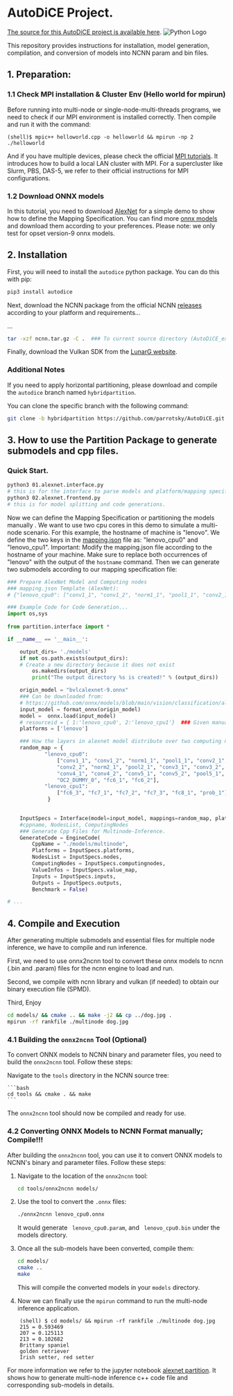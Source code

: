 # AutoDiCE Project.
[The source for this AutoDiCE project is available here][src].
![Python Logo](https://www.python.org/static/community_logos/python-logo.png "Sample inline image")

This repository provides instructions for installation, model generation, compilation, and conversion of models into NCNN param and bin files.
## 1. Preparation: 
### 1.1 Check MPI installation & Cluster Env (Hello world for mpirun)
Before running into multi-node or single-node-multi-threads programs, we need to check if our MPI environment is installed correctly. 
Then compile and run it with the command:

    (shell)$ mpic++ helloworld.cpp -o helloworld && mpirun -np 2 ./helloworld

    
And if you have multiple devices, please check the official [MPI tutorials][mpi]. It introduces how to build a local LAN cluster with MPI. For a supercluster like Slurm, PBS, DAS-5, we refer to their official instructions for MPI configurations.

### 1.2 Download ONNX models 

In this tutorial, you need to download [AlexNet](https://github.com/onnx/models/blob/main/vision/classification/alexnet/model/bvlcalexnet-9.onnx) for a simple demo to show how to define the Mapping Specification.
You can find more [onnx models](https://github.com/onnx/models) and download them according to your preferences.
Please note: we only test for opset version-9 onnx models.



## 2. Installation

First, you will need to install the `autodice` python package. You can do this with pip:

```bash
pip3 install autodice
```
Next, download the NCNN package from the official NCNN [releases][ncnn] according to your platform and requirements...

...

```bash
tar -xzf ncnn.tar.gz -C .  ### To current source directory (AutoDiCE_examples directory.)
```

Finally, download the Vulkan SDK from the [LunarG website][vulkan]. 

### Additional Notes

If you need to apply horizontal partitioning, please download and compile the `autodice` branch named `hybridpartition`. 

You can clone the specific branch with the following command:

```bash
git clone -b hybridpartition https://github.com/parrotsky/AutoDiCE.git
```

## 3. How to use the Partition Package to generate submodels and cpp files. 
### **Quick Start**.

```bash
python3 01.alexnet.interface.py
# this is for the interface to parse models and platform/mapping specification files.
python3 02.alexnet.frontend.py
# this is for model splitting and code generations.
```

Now we can define the Mapping Specification or partitioning the models manually . We want to use two cpu cores in this demo to simulate a multi-node scenario. For this example, the hostname of machine is "lenovo". We define the two keys in the [mapping.json](https://github.com/parrotsky/AutoDiCE/blob/main/tools/distributed/vertical/mapping.json) file as: "lenovo_cpu0"  and "lenovo_cpu1".
Important: Modify the mapping.json file according to the hostname of your machine. Make sure to replace both occurrences of "lenovo" with the output of the `hostname` command. Then we can generate two submodels according to our mapping specification file:


```python
### Prepare AlexNet Model and Computing nodes
### mapping.json Template (AlexNet):
# {"lenovo_cpu0": ["conv1_1", "conv1_2", "norm1_1", "pool1_1", "conv2_1", "conv2_2", "norm2_1", "pool2_1", "conv3_1", "conv3_2", "conv4_1", "conv4_2", "conv5_1", "conv5_2", "pool5_1", "OC2_DUMMY_0", "fc6_1", "fc6_2"], "lenovo_cpu1": ["fc6_3", "fc7_1", "fc7_2", "fc7_3", "fc8_1", "prob_1"]}

### Example Code for Code Generation...
import os,sys
 
from partition.interface import *

if __name__ == '__main__':

    output_dirs= './models'
    if not os.path.exists(output_dirs):
    # Create a new directory because it does not exist
        os.makedirs(output_dirs)
        print("The output directory %s is created!" % (output_dirs))

    origin_model = "bvlcalexnet-9.onnx"
    ### Can be downloaded from:
    # https://github.com/onnx/models/blob/main/vision/classification/alexnet/model/bvlcalexnet-9.onnx
    input_model = format_onnx(origin_model)
    model =  onnx.load(input_model)
    # resourceid = { 1:'lenovo_cpu0', 2:'lenovo_cpu1'}  ### Given manually.
    platforms = ['lenovo']

    ### How the layers in alexnet model distribute over two computing nodes???
    random_map = {
            "lenovo_cpu0":
                ["conv1_1", "conv1_2", "norm1_1", "pool1_1", "conv2_1",
                "conv2_2", "norm2_1", "pool2_1", "conv3_1", "conv3_2",
                "conv4_1", "conv4_2", "conv5_1", "conv5_2", "pool5_1",
                "OC2_DUMMY_0", "fc6_1", "fc6_2"],
            "lenovo_cpu1":
                ["fc6_3", "fc7_1", "fc7_2", "fc7_3", "fc8_1", "prob_1"]
             }
    

    InputSpecs = Interface(model=input_model, mappings=random_map, platforms=platforms)
    #cppname, NodesList, ComputingNodes
    ### Generate Cpp Files for Multinode-Inference.
    GenerateCode = EngineCode(
        CppName = "./models/multinode",
        Platforms = InputSpecs.platforms,
        NodesList = InputSpecs.nodes,
        ComputingNodes = InputSpecs.computingnodes,
        ValueInfos = InputSpecs.value_map,
        Inputs = InputSpecs.inputs,
        Outputs = InputSpecs.outputs,
        Benchmark = False)

# ...
```

## 4. Compile and Execution 

After generating multiple submodels and essential files for multiple node inference, we have to compile and run inference.

First, we need to use onnx2ncnn tool to convert these onnx models to ncnn (.bin and .param) files for the ncnn engine to load and run.

Second, we compile with ncnn library and vulkan (if needed) to obtain our binary execution file (SPMD).

Third, Enjoy
```bash
cd models/ && cmake .. && make -j2 && cp ../dog.jpg .
mpirun -rf rankfile ./multinode dog.jpg
```

### 4.1 Building the `onnx2ncnn` Tool (Optional)

To convert ONNX models to NCNN binary and parameter files, you need to build the `onnx2ncnn` tool. Follow these steps:

Navigate to the `tools` directory in the NCNN source tree:

    ```bash
    cd tools && cmake . && make
    ```

The `onnx2ncnn` tool should now be compiled and ready for use.

### 4.2 Converting ONNX Models to NCNN Format manually; Compile!!!

After building the `onnx2ncnn` tool, you can use it to convert ONNX models to NCNN's binary and parameter files. Follow these steps:

1. Navigate to the location of the `onnx2ncnn` tool:

    ```bash
    cd tools/onnx2ncnn models/
    ```
2. Use the tool to convert the `.onnx` files:

    ```bash
    ./onnx2ncnn lenovo_cpu0.onnx 
    ```

    It would generate ` lenovo_cpu0.param`, and ` lenovo_cpu0.bin` under the models directory.

3. Once all the sub-models have been converted, compile them:

    ```bash
    cd models/
    cmake ..
    make
    ```

    This will compile the converted models in your `models` directory.


4. Now we can finally use the `mpirun` command to run the multi-node inference application.
```    
    (shell) $ cd models/ && mpirun -rf rankfile ./multinode dog.jpg
    215 = 0.593469
    207 = 0.125113
    213 = 0.102682
    Brittany spaniel 
    golden retriever 
    Irish setter, red setter 
```    
    
For more information we refer to the jupyter notebook [alexnet partition](https://github.com/parrotsky/AutoDiCE/blob/main/tools/distributed/vertical/vertical%20partition%20tutorial.ipynb). It shows how to generate multi-node inference c++ code file and corresponding sub-models in details.

[packaging guide]: https://packaging.python.
[mpi]: https://mpitutorial.com/tutorials/running-an-mpi-cluster-within-a-lan/
[distribution tutorial]: https://packaging.python.org/tutorials/packaging-projects/
[src]: https://github.com/parrotsky/AutoDiCE
[ncnn]: https://github.com/Tencent/ncnn/releases
[vulkan]: https://vulkan.lunarg.com/sdk/home
[rst]: http://docutils.sourceforge.net/rst.html
[md]: https://tools.ietf.org/html/rfc7764#section-3.5 "CommonMark variant"
[md use]: https://packaging.python.org/specifications/core-metadata/#description-content-type-optional
